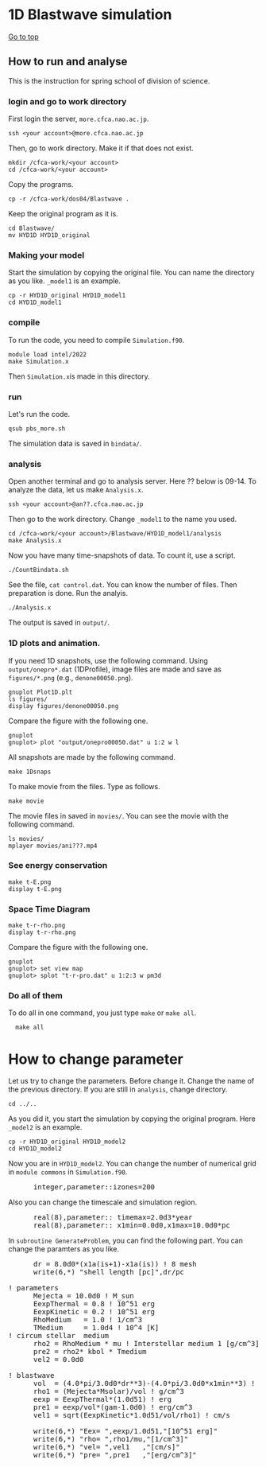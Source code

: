 # 1D Blastwave simulation

[Go to top](../README.md)  

## How to run and analyse

This is the instruction for spring school of division of science.

### login and go to work directory 
First login the server, `more.cfca.nao.ac.jp`.

    ssh <your account>@more.cfca.nao.ac.jp
    
Then, go to work directory. Make it if that does not exist.

    mkdir /cfca-work/<your account>
    cd /cfca-work/<your account>

Copy the programs. 
    
    cp -r /cfca-work/dos04/Blastwave .

Keep the original program as it is.
    
    cd Blastwave/
    mv HYD1D HYD1D_original
   
### Making your model 
Start the simulation by copying the original file. You can name the directory as you like. `_model1` is an example.
    
    cp -r HYD1D_original HYD1D_model1
    cd HYD1D_model1

### compile 
To run the code, you need to compile `Simulation.f90`.
    
    module load intel/2022
    make Simulation.x
    
Then `Simulation.x`is made in this directory.

### run
Let's run the code.
    
    qsub pbs_more.sh
    
The simulation data is saved in `bindata/`.

### analysis
Open another terminal and go to analysis server. Here ?? below is 09-14. To analyze the data, let us make `Analysis.x`.
    
    ssh <your account>@an??.cfca.nao.ac.jp

Then go to the work directory. Change `_model1` to the name you used.
    
    cd /cfca-work/<your account>/Blastwave/HYD1D_model1/analysis
    make Analysis.x
    
Now you have many time-snapshots of data. To count it, use a script.
    
    ./CountBindata.sh
   
See the file, `cat control.dat`. You can know the number of files.
Then preparation is done. Run the analyis.
    
    ./Analysis.x
    
The output is saved in `output/`.
### 1D plots and animation.
If you need 1D snapshots, use the following command. Using `output/onepro*.dat` (1DProfile), image files are made and save as `figures/*.png` (e.g., `denone00050.png`).
    
    gnuplot Plot1D.plt
    ls figures/
    display figures/denone00050.png

Compare the figure with the following one.

    gnuplot
    gnuplot> plot "output/onepro00050.dat" u 1:2 w l
    
    
All snapshots are made by the following command. 
    
    make 1Dsnaps
   
To make movie from the files. Type as follows.

    make movie
   
The movie files in saved in `movies/`. You can see the movie with the following command.

    ls movies/
    mplayer movies/ani???.mp4
   
### See energy conservation

    make t-E.png
    display t-E.png
    
### Space Time Diagram

    make t-r-rho.png
    display t-r-rho.png
    
Compare the figure with the following one.

    gnuplot
    gnuplot> set view map
    gnuplot> splot "t-r-pro.dat" u 1:2:3 w pm3d
    
### Do all of them
To do all in one command, you just type `make` or `make all`.
   
      make all
      
# How to change parameter
Let us try to change the parameters. Before change it. Change the name of the previous directory.
If you are still in `analysis`, change directory.

    cd ../..

As you did it, you start the simulation by copying the original program. Here `_model2` is an example.
    
    cp -r HYD1D_original HYD1D_model2
    cd HYD1D_model2

Now you are in `HYD1D_model2`. You can change the number of numerical grid in `module commons` in `Simulation.f90`.
<pre>
      integer,parameter::izones=200
</pre>
Also you can change the timescale and simulation region.
<pre>
      real(8),parameter:: timemax=2.0d3*year
      real(8),parameter:: x1min=0.0d0,x1max=10.0d0*pc
</pre>
In `subroutine GenerateProblem`, you can find the following part.
You can change the paramters as you like.

<pre>
      dr = 8.0d0*(x1a(is+1)-x1a(is)) ! 8 mesh
      write(6,*) "shell length [pc]",dr/pc

! parameters
      Mejecta = 10.0d0 ! M_sun
      EexpThermal = 0.8 ! 10^51 erg
      EexpKinetic = 0.2 ! 10^51 erg
      RhoMedium   = 1.0 ! 1/cm^3
      TMedium     = 1.0d4 ! 10^4 [K]
! circum stellar  medium
      rho2 = RhoMedium * mu ! Interstellar medium 1 [g/cm^3]
      pre2 = rho2* kbol * Tmedium
      vel2 = 0.0d0

! blastwave
      vol  = (4.0*pi/3.0d0*dr**3)-(4.0*pi/3.0d0*x1min**3) ! cm^3
      rho1 = (Mejecta*Msolar)/vol ! g/cm^3
      eexp = EexpThermal*(1.0d51) ! erg
      pre1 = eexp/vol*(gam-1.0d0) ! erg/cm^3
      vel1 = sqrt(EexpKinetic*1.0d51/vol/rho1) ! cm/s

      write(6,*) "Eex= ",eexp/1.0d51,"[10^51 erg]"
      write(6,*) "rho= ",rho1/mu,"[1/cm^3]"
      write(6,*) "vel= ",vel1   ,"[cm/s]"
      write(6,*) "pre= ",pre1   ,"[erg/cm^3]"
</pre>

